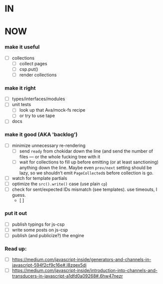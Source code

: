 # IN

# NOW
### make it useful
- [ ] collections
    - [ ] collect pages
    - [ ] csp.put()
    - [ ] render collections
    
### make it right
- [ ] types/interfaces/modules
- [ ] unit tests
    - [ ] look up that Ava/mock-fs recipe
    - [ ] or try to use tape
- [ ] docs

### make it good (AKA 'backlog')
- [ ] minimize unnecessary re-rendering
    - [ ] send `ready` from chokidar down the line (and send the number of files — or the whole fucking tree with it
    - [ ] wait for collections to fill up before emitting (or at least sanctioning) anything down the line. Maybe even `prev/next` setting should be lazy, so we shouldn’t emit `PageCollected`s before collection is go.
- [ ] watch for template partials
- [ ] optimize the `src().write()` case (use plain `cp`)
- [ ] check for sent/expected IDs mismatch (see templates). use timeouts, I guess.
    - [ ] 

### put it out
- [ ] publish typings for js-csp
- [ ] write some posts on js-csp
- [ ] publish (and publicize?) the engine

### Read up:
- [ ] https://medium.com/javascript-inside/generators-and-channels-in-javascript-594f2cf9c16e#.l8zqex5di
- [ ] https://medium.com/javascript-inside/introduction-into-channels-and-transducers-in-javascript-a1dfd0a09268#.6hw47nezr